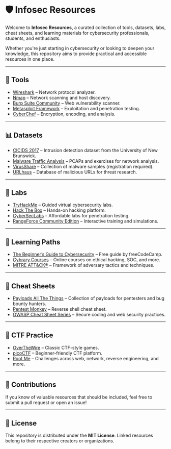 # 🛡️ Infosec Resources

Welcome to **Infosec Resources**, a curated collection of tools, datasets, labs, cheat sheets, and learning materials for cybersecurity professionals, students, and enthusiasts.

Whether you're just starting in cybersecurity or looking to deepen your knowledge, this repository aims to provide practical and accessible resources in one place.

---

## 🔧 Tools

- [Wireshark](https://www.wireshark.org/) – Network protocol analyzer.
- [Nmap](https://nmap.org/) – Network scanning and host discovery.
- [Burp Suite Community](https://portswigger.net/burp) – Web vulnerability scanner.
- [Metasploit Framework](https://docs.metasploit.com/) – Exploitation and penetration testing.
- [CyberChef](https://gchq.github.io/CyberChef/) – Encryption, encoding, and analysis.

---

## 📊 Datasets

- [CICIDS 2017](https://www.unb.ca/cic/datasets/ids-2017.html) – Intrusion detection dataset from the University of New Brunswick.
- [Malware Traffic Analysis](https://www.malware-traffic-analysis.net/) – PCAPs and exercises for network analysis.
- [VirusShare](https://virusshare.com/) – Collection of malware samples (registration required).
- [URLhaus](https://urlhaus.abuse.ch/) – Database of malicious URLs for threat research.

---

## 🧪 Labs

- [TryHackMe](https://tryhackme.com/) – Guided virtual cybersecurity labs.
- [Hack The Box](https://www.hackthebox.com/) – Hands-on hacking platform.
- [CyberSecLabs](https://www.cyberseclabs.co.uk/) – Affordable labs for penetration testing.
- [RangeForce Community Edition](https://www.rangeforce.com/community-edition) – Interactive training and simulations.

---

## 🧠 Learning Paths

- [The Beginner’s Guide to Cybersecurity](https://www.freecodecamp.org/news/learn-cybersecurity/) – Free guide by freeCodeCamp.
- [Cybrary Courses](https://www.cybrary.it/) – Online courses on ethical hacking, SOC, and more.
- [MITRE ATT&CK®](https://attack.mitre.org/) – Framework of adversary tactics and techniques.

---

## 🧾 Cheat Sheets

- [Payloads All The Things](https://github.com/swisskyrepo/PayloadsAllTheThings) – Collection of payloads for pentesters and bug bounty hunters.
- [Pentest Monkey](https://pentestmonkey.net/cheat-sheet/shells/reverse-shell-cheat-sheet) – Reverse shell cheat sheet.
- [OWASP Cheat Sheet Series](https://cheatsheetseries.owasp.org/) – Secure coding and web security practices.

---

## 🎯 CTF Practice

- [OverTheWire](https://overthewire.org/wargames/) – Classic CTF-style games.
- [picoCTF](https://picoctf.org/) – Beginner-friendly CTF platform.
- [Root Me](https://www.root-me.org/) – Challenges across web, network, reverse engineering, and more.

---

## 📌 Contributions

If you know of valuable resources that should be included, feel free to submit a pull request or open an issue!

---

## 🧾 License

This repository is distributed under the **MIT License**. Linked resources belong to their respective creators or organizations.
